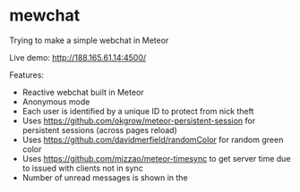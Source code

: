 # mewchat
Trying to make a simple webchat in Meteor


Live demo: http://188.165.61.14:4500/

Features:
* Reactive webchat built in Meteor
* Anonymous mode
* Each user is identified by a unique ID to protect from nick theft
* Uses https://github.com/okgrow/meteor-persistent-session for persistent sessions (across pages reload)
* Uses https://github.com/davidmerfield/randomColor for random green color
* Uses https://github.com/mizzao/meteor-timesync to get server time due to issued with clients not in sync
* Number of unread messages is shown in the <title>


To-do:
* Let users choose a color
* Let users choose how many messages they want to see
